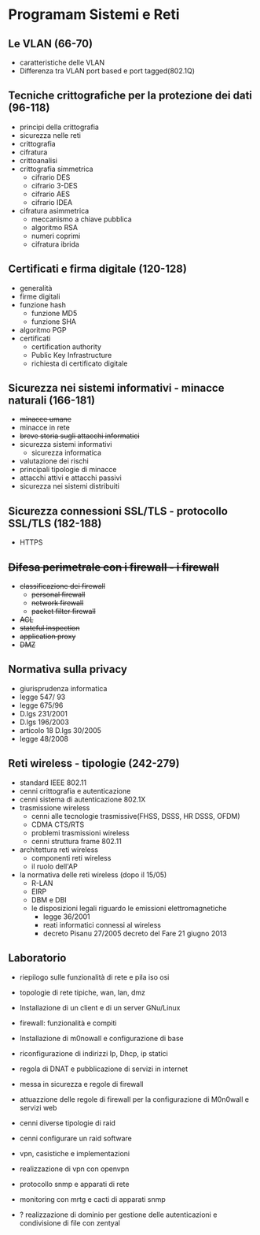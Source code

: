 # Programam Sistemi e Reti

## Le VLAN (66-70)
	
- caratteristiche delle VLAN
- Differenza tra VLAN port based e port tagged(802.1Q)
 
## Tecniche crittografiche per la protezione dei dati (96-118)
- principi della crittografia
- sicurezza nelle reti
- crittografia
- cifratura
- crittoanalisi
- crittografia simmetrica
	- cifrario DES
	- cifrario 3-DES
	- cifrario AES
	- cifrario IDEA
-  cifratura asimmetrica
	- meccanismo a chiave pubblica
	- algoritmo RSA
	- numeri coprimi
	- cifratura ibrida

## Certificati e firma digitale (120-128)

- generalità
- firme digitali
- funzione hash
	- funzione MD5
	- funzione SHA
- algoritmo PGP
- certificati
	- certification authority
	- Public Key Infrastructure
	- richiesta di certificato digitale

## Sicurezza nei sistemi informativi	- minacce naturali (166-181)
- ~~minacce umane~~
- minacce in rete 
- ~~breve storia sugli attacchi informatici~~
- sicurezza sistemi informativi
	- sicurezza informatica
- valutazione dei rischi
- principali tipologie di minacce
- attacchi attivi e attacchi passivi
- sicurezza nei sistemi distribuiti

## Sicurezza connessioni SSL/TLS - protocollo SSL/TLS (182-188)
- HTTPS

## ~~Difesa perimetrale con i firewall - i firewall~~ 
- ~~classificazione dei firewall~~
	- ~~personal firewall~~
	- ~~network firewall~~ 
	- ~~packet filter firewall~~
- ~~ACL~~
- ~~stateful inspection~~
- ~~application proxy~~
- ~~DMZ~~

## Normativa sulla privacy	
- giurisprudenza informatica
- legge 547/ 93
- legge 675/96
- D.lgs 231/2001
- D.lgs 196/2003
- articolo 18 D.lgs 30/2005
- legge 48/2008

## Reti wireless	- tipologie (242-279)
- standard IEEE 802.11
- cenni crittografia e autenticazione
- cenni sistema di autenticazione 802.1X
- trasmissione wireless
	- cenni alle tecnologie trasmissive(FHSS, DSSS, HR DSSS, OFDM)
	- CDMA CTS/RTS
	- problemi trasmissioni wireless
	- cenni struttura frame 802.11
- architettura reti wireless
	- componenti reti wireless
	- il ruolo dell'AP
- la normativa delle reti wireless (dopo il 15/05)
	- R-LAN
	- EIRP 
	- DBM e DBI
	- le disposizioni legali riguardo le emissioni elettromagnetiche
		- legge 36/2001
		- reati informatici connessi al wireless
		- decreto Pisanu 27/2005 decreto del Fare 21 giugno 2013

## Laboratorio

- riepilogo sulle funzionalità di rete e pila iso osi
- topologie di rete tipiche, wan, lan, dmz
- Installazione di un client e di un server GNu/Linux
- firewall: funzionalità e compiti
- Installazione di m0nowall e configurazione di base
- riconfigurazione di indirizzi Ip, Dhcp, ip statici
- regola di DNAT e pubblicazione di servizi in internet
- messa in sicurezza e regole di firewall
- attuazzione delle regole di firewall per la configurazione di M0n0wall e servizi web
- cenni diverse tipologie di raid
- cenni configurare un raid software
- vpn, casistiche e implementazioni
- realizzazione di vpn con openvpn
- protocollo snmp e apparati di rete
- monitoring con mrtg e cacti di apparati snmp

- ? realizzazione di dominio per gestione delle autenticazioni e condivisione di file con zentyal
<!--stackedit_data:
eyJoaXN0b3J5IjpbLTE1Mzg3Mjk1ODEsOTYxOTMxNjY3LDE1MT
M4MTI5LC0yMTQzNzE4MzQ5LC04MTU5MDU4ODMsODAzNjIzNjE1
LDE1NjA1ODg3NDEsMjEwMzIxNDU3NCwtMjA4ODc0NjYxMl19
-->